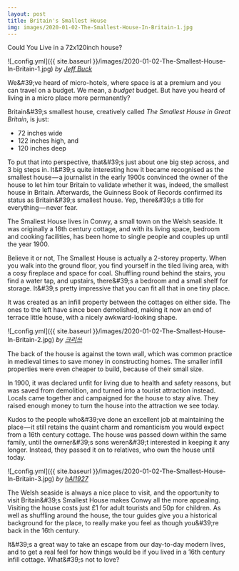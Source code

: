 ```yaml
---
layout: post
title: Britain's Smallest House
img: images/2020-01-02-The-Smallest-House-In-Britain-1.jpg
---
```


Could You Live in a 72x120inch house?


![_config.yml]({{ site.baseurl }}/images/2020-01-02-The-Smallest-House-In-Britain-1.jpg)
*by [Jeff Buck](http://www.geograph.org.uk/photo/2784465)*


We&amp;#39;ve heard of micro-hotels, where space is at a premium and you can travel on
a budget. We mean, a _budget_ budget. But have you heard of living in a micro
place more permanently?


Britain&amp;#39;s smallest house, creatively called _The Smallest House in Great
Britain_, is just:
- 72 inches wide
- 122 inches high, and
- 120 inches deep


To put that into perspective, that&amp;#39;s just about one big step across, and 3 big
steps in. It&amp;#39;s quite interesting how it became recognised as the smallest
house — a journalist in the early 1900s convinced the owner of the house to let
him tour Britain to validate whether it was, indeed, the smallest house in
Britain. Afterwards, the Guinness Book of Records confirmed its status as
Britain&amp;#39;s smallest house. Yep, there&amp;#39;s a title for everything — never
fear.


The Smallest House lives in Conwy, a small town on the Welsh seaside. It was
originally a 16th century cottage, and with its living space, bedroom and cooking
facilities, has been home to single people and couples up until the year 1900.


Believe it or not, The Smallest House is actually a 2-storey property. When you
walk into the ground floor, you find yourself in the tiled living area, with a
cosy fireplace and space for coal. Shuffling round behind the stairs, you find a
water tap, and upstairs, there&amp;#39;s a bedroom and a small shelf for storage.
It&amp;#39;s pretty impressive that you can fit all that in one tiny place.


It was created as an infill property between the cottages on either side. The ones
to the left have since been demolished, making it now an end of terrace little
house, with a nicely awkward-looking shape.


![_config.yml]({{ site.baseurl }}/images/2020-01-02-The-Smallest-House-In-Britain-2.jpg)
*by [크리쓰](https://www.flickr.com/photos/77125925@N00/251755755)*


The back of the house is against the town wall, which was common practice in
medieval times to save money in constructing homes. The smaller infill properties
were even cheaper to build, because of their small size.


In 1900, it was declared unfit for living due to health and safety reasons, but
was saved from demolition, and turned into a tourist attraction instead. Locals
came together and campaigned for the house to stay alive. They raised enough money
to turn the house into the attraction we see today.


Kudos to the people who&amp;#39;ve done an excellent job at maintaining the place — it
still retains the quaint charm and romanticism you would expect from a 16th
century cottage. The house was passed down within the same family, until the
owner&amp;#39;s sons weren&amp;#39;t interested in keeping it any longer. Instead, they
passed it on to relatives, who own the house until today.


![_config.yml]({{ site.baseurl }}/images/2020-01-02-The-Smallest-House-In-Britain-3.jpg)
*by [hAl1927](https://www.flickr.com/photos/92222338@N07/10281113094)*


The Welsh seaside is always a nice place to visit, and the opportunity to visit
Britain&amp;#39;s Smallest House makes Conwy all the more appealing. Visiting the
house costs just £1 for adult tourists and 50p for children. As well as shuffling
around the house, the tour guides give you a historical background for the place,
to really make you feel as though you&amp;#39;re back in the 16th century.


It&amp;#39;s a great way to take an escape from our day-to-day modern lives, and to
get a real feel for how things would be if you lived in a 16th century infill
cottage. What&amp;#39;s not to love?
